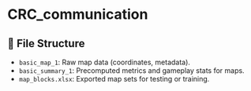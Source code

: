 # CRC_communication

## 📁 File Structure

- `basic_map_1`: Raw map data (coordinates, metadata).
- `basic_summary_1`: Precomputed metrics and gameplay stats for maps.
- `map_blocks.xlsx`: Exported map sets for testing or training.
